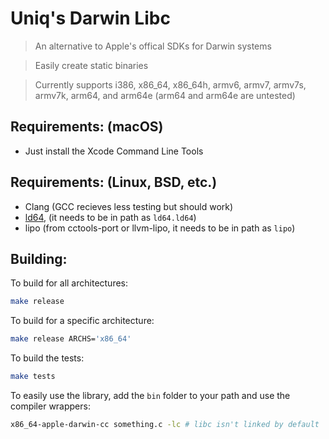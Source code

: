 # Uniq's Darwin Libc

> An alternative to Apple's offical SDKs for Darwin systems

> Easily create static binaries

> Currently supports i386, x86_64, x86_64h, armv6, armv7, armv7s, armv7k, arm64, and arm64e (arm64 and arm64e are untested)

## Requirements: (macOS)

- Just install the Xcode Command Line Tools

## Requirements: (Linux, BSD, etc.)

- Clang (GCC recieves less testing but should work)
- [ld64](https://github.com/tpoechtrager/cctools-port), (it needs to be in path as `ld64.ld64`)
- lipo (from cctools-port or llvm-lipo, it needs to be in path as `lipo`)

## Building:

To build for all architectures:

```sh
make release
```

To build for a specific architecture:

```sh
make release ARCHS='x86_64'
```

To build the tests:

```sh
make tests
```

To easily use the library, add the `bin` folder to your path and use the compiler wrappers:

```sh
x86_64-apple-darwin-cc something.c -lc # libc isn't linked by default
```
